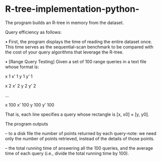 # R-tree-implementation-python-

The program builds an R-tree in memory from the dataset. 

Query efficiency as follows:  

• First, the program displays the time of reading the entire dataset once. This time serves as the sequential-scan benchmark to be compared with the cost of your query
algorithms that leverage the R-tree.

• [Range Query Testing] Given a set of 100 range queries in a text file whose format is:

x 1 x’ 1 y 1 y’ 1

x 2 x’ 2 y 2 y’ 2

...

x 100 x’ 100 y 100 y’ 100

That is, each line specifies a query whose rectangle is [x, x0] × [y, y0]. 

The program outputs

– to a disk file the number of points returned by each query-note: we need only the number of points retrieved, instead of the details of those points.

– the total running time of answering all the 100 queries, and the average time of each query (i.e., divide the total running time by 100).
